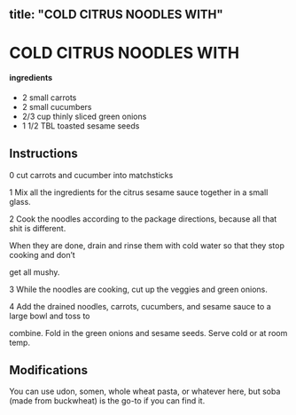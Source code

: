 

title: "COLD CITRUS NOODLES WITH"
---

# COLD CITRUS NOODLES WITH

#### ingredients
* 2 small carrots
* 2 small cucumbers 
* 2/3 cup thinly sliced green onions 
* 1 1/2 TBL toasted sesame seeds 



## Instructions
0 cut carrots and cucumber into matchsticks

1 Mix all the ingredients for the citrus sesame sauce together in a small glass.

2 Cook the noodles according to the package directions, because all that shit is different.

When they are done, drain and rinse them with cold water so that they stop cooking and don’t

get all mushy.

3 While the noodles are cooking, cut up the veggies and green onions.

4 Add the drained noodles, carrots, cucumbers, and sesame sauce to a large bowl and toss to

combine. Fold in the green onions and sesame seeds. Serve cold or at room temp.



## Modifications
You can use udon, somen, whole wheat pasta, or whatever here, but soba (made from buckwheat) is the go-to if you can find it.


